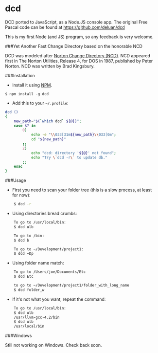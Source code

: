 dcd
===

DCD ported to JavaScript, as a Node.JS console app. The original Free Pascal code can be found at https://github.com/deluan/dcd

This is my first Node (and JS) program, so any feedback is very welcome.

###Yet Another Fast Change Directory based on the honorable NCD

DCD was modeled after [Norton Change Directory (NCD)](http://www.softpanorama.org/OFM/norton_change_directory_clones.shtml). NCD appeared first in The Norton Utilities, Release 4, for DOS in 1987, published by Peter Norton. NCD was written by Brad Kingsbury.

###Installation

* Install it using [NPM](http://nodejs.org/).
```
$ npm install -g dcd
```

* Add this to your ```~/.profile```:
```bash
dcd ()
{
    new_path="$(`which dcd` ${@})";
    case $? in
        0)
            echo -e "\\033[31m${new_path}\\033[0m";
            cd "${new_path}"
        ;;
        2)
            echo "dcd: directory '${@}' not found";
            echo "Try \`dcd -r\` to update db."
        ;;
    esac
}
```

###Usage

* First you need to scan your folder tree (this is a slow process, at least for now):
```bash
    $ dcd -r
```

* Using directories bread crumbs:
```bash
    To go to /usr/local/bin:
    $ dcd ulb

    To go to /bin:
    $ dcd b

    To go to ~/Development/project1:
    $ dcd ~Dp
```

* Using folder name match:
```bash
    To go to /Users/joe/Documents/Etc
    $ dcd Etc

    to go to ~/Development/project1/folder_with_long_name
    $ dcd folder_w
```

* If it's not what you want, repeat the command:
```bash
    To go to /usr/local/bin:
    $ dcd ulb
    /usr/llvm-gcc-4.2/bin
    $ dcd ulb
    /usr/local/bin
```

###Windows

Still not working on Windows. Check back soon.
